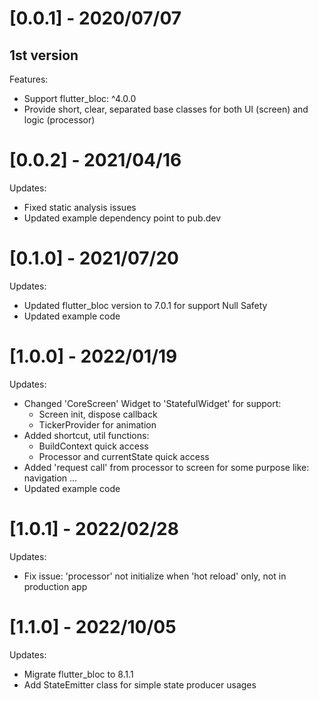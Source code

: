 # [0.0.1] - 2020/07/07
## 1st version
Features:
- Support flutter_bloc: ^4.0.0
- Provide short, clear, separated base classes for both UI (screen) and logic (processor)

# [0.0.2] - 2021/04/16
Updates:
- Fixed static analysis issues
- Updated example dependency point to pub.dev

# [0.1.0] - 2021/07/20
Updates:
- Updated flutter_bloc version to 7.0.1 for support Null Safety
- Updated example code

# [1.0.0] - 2022/01/19
Updates:
- Changed 'CoreScreen' Widget to 'StatefulWidget' for support: 
  - Screen init, dispose callback
  - TickerProvider for animation
- Added shortcut, util functions: 
  - BuildContext quick access
  - Processor and currentState quick access
- Added 'request call' from processor to screen for some purpose like: navigation ...
- Updated example code

# [1.0.1] - 2022/02/28
Updates:
- Fix issue: 'processor' not initialize when 'hot reload' only, not in production app 


# [1.1.0] - 2022/10/05
Updates:
- Migrate flutter_bloc to 8.1.1
- Add StateEmitter class for simple state producer usages